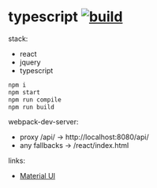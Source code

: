 # typescript [![build](https://travis-ci.org/daggerok/react.svg?branch=typescript)](https://travis-ci.org/daggerok/react)

stack:
- react
- jquery
- typescript

```bash
npm i
npm start
npm run compile
npm run build
```

webpack-dev-server:

- proxy /api/ -> http://localhost:8080/api/
- any fallbacks -> /react/index.html

links:
- [Material UI](http://www.material-ui.com/)
